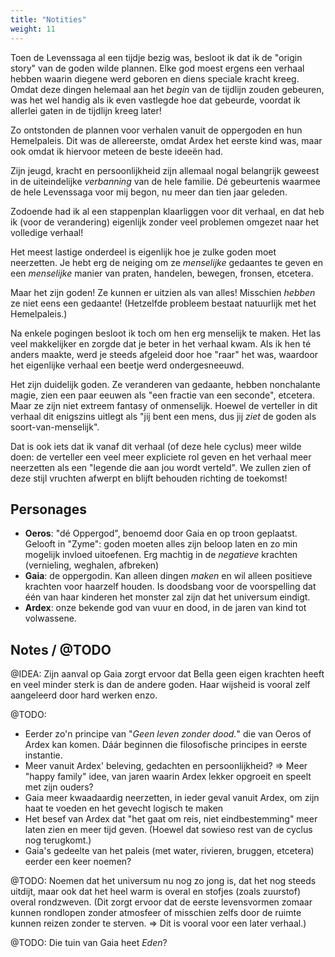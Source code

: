 ```yaml
---
title: "Notities"
weight: 11
---
```


Toen de Levenssaga al een tijdje bezig was, besloot ik dat ik de "origin story" van de goden wilde plannen. Elke god moest ergens een verhaal hebben waarin diegene werd geboren en diens speciale kracht kreeg. Omdat deze dingen helemaal aan het _begin_ van de tijdlijn zouden gebeuren, was het wel handig als ik even vastlegde hoe dat gebeurde, voordat ik allerlei gaten in de tijdlijn kreeg later!

Zo ontstonden de plannen voor verhalen vanuit de oppergoden en hun Hemelpaleis. Dit was de allereerste, omdat Ardex het eerste kind was, maar ook omdat ik hiervoor meteen de beste ideeën had.

Zijn jeugd, kracht en persoonlijkheid zijn allemaal nogal belangrijk geweest in de uiteindelijke _verbanning_ van de hele familie. Dé gebeurtenis waarmee de hele Levenssaga voor mij begon, nu meer dan tien jaar geleden.

Zodoende had ik al een stappenplan klaarliggen voor dit verhaal, en dat heb ik (voor de verandering) eigenlijk zonder veel problemen omgezet naar het volledige verhaal!

Het meest lastige onderdeel is eigenlijk hoe je zulke goden moet neerzetten. Je hebt erg de neiging om ze _menselijke_ gedaantes te geven en een _menselijke_ manier van praten, handelen, bewegen, fronsen, etcetera.

Maar het zijn goden! Ze kunnen er uitzien als van alles! Misschien _hebben_ ze niet eens een gedaante! (Hetzelfde probleem bestaat natuurlijk met het Hemelpaleis.)

Na enkele pogingen besloot ik toch om hen erg menselijk te maken. Het las veel makkelijker en zorgde dat je beter in het verhaal kwam. Als ik hen té anders maakte, werd je steeds afgeleid door hoe "raar" het was, waardoor het eigenlijke verhaal een beetje werd ondergesneeuwd.

Het zijn duidelijk goden. Ze veranderen van gedaante, hebben nonchalante magie, zien een paar eeuwen als "een fractie van een seconde", etcetera. Maar ze zijn niet extreem fantasy of onmenselijk. Hoewel de verteller in dit verhaal dit enigszins uitlegt als "jij bent een mens, dus jij _ziet_ de goden als soort-van-menselijk".

Dat is ook iets dat ik vanaf dit verhaal (of deze hele cyclus) meer wilde doen: de verteller een veel meer expliciete rol geven en het verhaal meer neerzetten als een "legende die aan jou wordt verteld". We zullen zien of deze stijl vruchten afwerpt en blijft behouden richting de toekomst!

## Personages

* **Oeros**: "dé Oppergod", benoemd door Gaia en op troon geplaatst. Gelooft in "Zyme": goden moeten alles zijn beloop laten en zo min mogelijk invloed uitoefenen. Erg machtig in de _negatieve_ krachten (vernieling, weghalen, afbreken)
* **Gaia**: de oppergodin. Kan alleen dingen _maken_ en wil alleen positieve krachten voor haarzelf houden. Is doodsbang voor de voorspelling dat één van haar kinderen het monster zal zijn dat het universum eindigt.
* **Ardex**: onze bekende god van vuur en dood, in de jaren van kind tot volwassene.





## Notes / @TODO

@IDEA: Zijn aanval op Gaia zorgt ervoor dat Bella geen eigen krachten heeft en veel minder sterk is dan de andere goden. Haar wijsheid is vooral zelf aangeleerd door hard werken enzo.

@TODO:
* Eerder zo'n principe van "_Geen leven zonder dood._" die van Oeros of Ardex kan komen. Dáár beginnen die filosofische principes in eerste instantie.
* Meer vanuit Ardex' beleving, gedachten en persoonlijkheid? => Meer "happy family" idee, van jaren waarin Ardex lekker opgroeit en speelt met zijn ouders?
* Gaia meer kwaadaardig neerzetten, in ieder geval vanuit Ardex, om zijn haat te voeden en het gevecht logisch te maken
* Het besef van Ardex dat "het gaat om reis, niet eindbestemming" meer laten zien en meer tijd geven. (Hoewel dat sowieso rest van de cyclus nog terugkomt.)
* Gaia's gedeelte van het paleis (met water, rivieren, bruggen, etcetera) eerder een keer noemen?

@TODO: Noemen dat het universum nu nog zo jong is, dat het nog steeds uitdijt, maar ook dat het heel warm is overal en stofjes (zoals zuurstof) overal rondzweven. (Dit zorgt ervoor dat de eerste levensvormen zomaar kunnen rondlopen zonder atmosfeer of misschien zelfs door de ruimte kunnen reizen zonder te sterven. => Dit is vooral voor een later verhaal.)

@TODO: Die tuin van Gaia heet _Eden_?